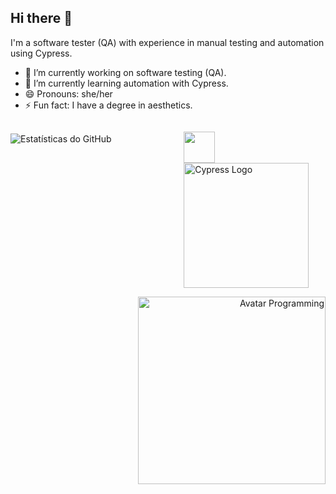 ## Hi there 👋

I'm a software tester (QA) with experience in manual testing and automation using Cypress.

- 🔭 I’m currently working on software testing (QA).
- 🌱 I’m currently learning automation with Cypress.
- 😄 Pronouns: she/her
- ⚡ Fun fact: I have a degree in aesthetics.


<div style="display: flex; justify-content: space-between; align-items: flex-start;">

  <!-- Primeira coluna: GIF animado e estatísticas do GitHub -->
  <div style="flex-basis: 45%; margin-right: 20px;">
    <br>
    <img src="https://github-readme-stats.vercel.app/api?username=Celly-z&show_icons=true&theme=radical" alt="Estatísticas do GitHub">
  </div>

  <!-- Segunda coluna: Logos de tecnologias e GIF de programação -->
  <div style="flex-basis: 45%;">
    <p align="left">
      <img src="https://cdn.jsdelivr.net/gh/devicons/devicon@latest/icons/javascript/javascript-original.svg" width="50" height="50"/>
      <img src="https://cloud.githubusercontent.com/assets/1268976/20607953/d7ae489c-b24a-11e6-9cc4-91c6c74c5e88.png" alt="Cypress Logo" width="200">
    </p>
  </div>
</div>


 <div align="right">
      <a href="https://picasion.com/">
        <img src="https://i.picasion.com/pic92/286b39ebbfec12b37a961b8c2752332d.gif" width="300" height="300" border="0" alt="Avatar Programming"/>
      </a>
    </div>
